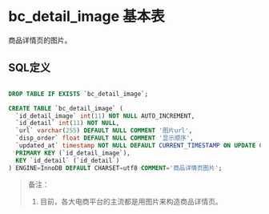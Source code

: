 # bc_detail_image 基本表

商品详情页的图片。

## SQL定义

```sql

DROP TABLE IF EXISTS `bc_detail_image`;

CREATE TABLE `bc_detail_image` (
  `id_detail_image` int(11) NOT NULL AUTO_INCREMENT,
  `id_detail` int(11) NOT NULL,
  `url` varchar(255) DEFAULT NULL COMMENT '图片url',
  `disp_order` float DEFAULT NULL COMMENT '显示顺序',
  `updated_at` timestamp NOT NULL DEFAULT CURRENT_TIMESTAMP ON UPDATE CURRENT_TIMESTAMP COMMENT '更新时间',
  PRIMARY KEY (`id_detail_image`),
  KEY `id_detail` (`id_detail`)
) ENGINE=InnoDB DEFAULT CHARSET=utf8 COMMENT='商品详情页图片';

```

> 备注：
> 1. 目前，各大电商平台的主流都是用图片来构造商品详情页。